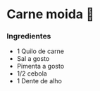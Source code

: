 # Carne moida :meat_on_bone:

### Ingredientes

- 1 Quilo de carne
- Sal a gosto
- Pimenta a gosto
- 1/2 cebola
- 1 Dente de alho





